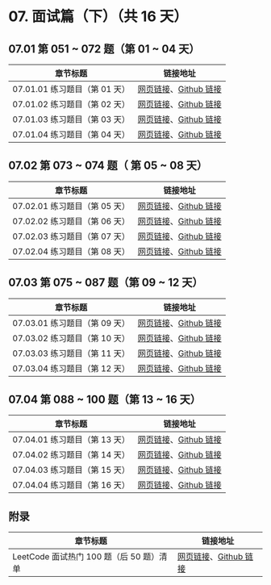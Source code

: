 # 07. 面试篇（下）（共 16 天）

## 07.01 第 051 ~ 072 题（第 01 ~ 04 天）

| 章节标题                               | 链接地址                                                     |
| -------------------------------------- | ------------------------------------------------------------ |
| 07.01.01 练习题目（第 01 天） | [网页链接](https://datawhalechina.github.io/leetcode-notes/#/ch07/07.01/07.01.01-Exercises)、[Github 链接](https://github.com/datawhalechina/leetcode-notes/blob/main/docs/ch07/07.01/07.01.01-Exercises.md) |
| 07.01.02 练习题目（第 02 天） | [网页链接](https://datawhalechina.github.io/leetcode-notes/#/ch07/07.01/07.01.02-Exercises)、[Github 链接](https://github.com/datawhalechina/leetcode-notes/blob/main/docs/ch07/07.01/07.01.02-Exercises.md) |
| 07.01.03 练习题目（第 03 天） | [网页链接](https://datawhalechina.github.io/leetcode-notes/#/ch07/07.01/07.01.03-Exercises)、[Github 链接](https://github.com/datawhalechina/leetcode-notes/blob/main/docs/ch07/07.01/07.01.03-Exercises.md) |
| 07.01.04 练习题目（第 04 天） | [网页链接](https://datawhalechina.github.io/leetcode-notes/#/ch07/07.01/07.01.04-Exercises)、[Github 链接](https://github.com/datawhalechina/leetcode-notes/blob/main/docs/ch07/07.01/07.01.04-Exercises.md) |

## 07.02 第 073 ~ 074 题（ 第 05 ~ 08 天）

| 章节标题                               | 链接地址                                                     |
| -------------------------------------- | ------------------------------------------------------------ |
| 07.02.01 练习题目（第 05 天） | [网页链接](https://datawhalechina.github.io/leetcode-notes/#/ch07/07.02/07.02.01-Exercises)、[Github 链接](https://github.com/datawhalechina/leetcode-notes/blob/main/docs/ch07/07.02/07.02.01-Exercises.md) |
| 07.02.02 练习题目（第 06 天） | [网页链接](https://datawhalechina.github.io/leetcode-notes/#/ch07/07.02/07.02.02-Exercises)、[Github 链接](https://github.com/datawhalechina/leetcode-notes/blob/main/docs/ch07/07.02/07.02.02-Exercises.md) |
| 07.02.03 练习题目（第 07 天） | [网页链接](https://datawhalechina.github.io/leetcode-notes/#/ch07/07.02/07.02.03-Exercises)、[Github 链接](https://github.com/datawhalechina/leetcode-notes/blob/main/docs/ch07/07.02/07.02.03-Exercises.md) |
| 07.02.04 练习题目（第 08 天） | [网页链接](https://datawhalechina.github.io/leetcode-notes/#/ch07/07.02/07.02.04-Exercises)、[Github 链接](https://github.com/datawhalechina/leetcode-notes/blob/main/docs/ch07/07.02/07.02.04-Exercises.md) |

## 07.03 第 075 ~ 087 题（第 09 ~ 12 天）

| 章节标题                               | 链接地址                                                     |
| -------------------------------------- | ------------------------------------------------------------ |
| 07.03.01 练习题目（第 09 天） | [网页链接](https://datawhalechina.github.io/leetcode-notes/#/ch07/07.03/07.03.01-Exercises)、[Github 链接](https://github.com/datawhalechina/leetcode-notes/blob/main/docs/ch07/07.03/07.03.01-Exercises.md) |
| 07.03.02 练习题目（第 10 天） | [网页链接](https://datawhalechina.github.io/leetcode-notes/#/ch07/07.03/07.03.02-Exercises)、[Github 链接](https://github.com/datawhalechina/leetcode-notes/blob/main/docs/ch07/07.03/07.03.02-Exercises.md) |
| 07.03.03 练习题目（第 11 天） | [网页链接](https://datawhalechina.github.io/leetcode-notes/#/ch07/07.03/07.03.03-Exercises)、[Github 链接](https://github.com/datawhalechina/leetcode-notes/blob/main/docs/ch07/07.03/07.03.03-Exercises.md) |
| 07.03.04 练习题目（第 12 天） | [网页链接](https://datawhalechina.github.io/leetcode-notes/#/ch07/07.03/07.03.04-Exercises)、[Github 链接](https://github.com/datawhalechina/leetcode-notes/blob/main/docs/ch07/07.03/07.03.04-Exercises.md) |

## 07.04 第 088 ~ 100 题（第 13 ~ 16 天）

| 章节标题                               | 链接地址                                                     |
| -------------------------------------- | ------------------------------------------------------------ |
| 07.04.01 练习题目（第 13 天） | [网页链接](https://datawhalechina.github.io/leetcode-notes/#/ch07/07.04/07.04.01-Exercises)、[Github 链接](https://github.com/datawhalechina/leetcode-notes/blob/main/docs/ch07/07.04/07.04.01-Exercises.md) |
| 07.04.02 练习题目（第 14 天） | [网页链接](https://datawhalechina.github.io/leetcode-notes/#/ch07/07.04/07.04.02-Exercises)、[Github 链接](https://github.com/datawhalechina/leetcode-notes/blob/main/docs/ch07/07.04/07.04.02-Exercises.md) |
| 07.04.03 练习题目（第 15 天） | [网页链接](https://datawhalechina.github.io/leetcode-notes/#/ch07/07.04/07.04.03-Exercises)、[Github 链接](https://github.com/datawhalechina/leetcode-notes/blob/main/docs/ch07/07.04/07.04.03-Exercises.md) |
| 07.04.04 练习题目（第 16 天） | [网页链接](https://datawhalechina.github.io/leetcode-notes/#/ch07/07.04/07.04.04-Exercises)、[Github 链接](https://github.com/datawhalechina/leetcode-notes/blob/main/docs/ch07/07.04/07.04.04-Exercises.md) |

## 附录

| 章节标题                                 | 链接地址                                                     |
| ---------------------------------------- | ------------------------------------------------------------ |
| LeetCode 面试热门 100 题（后 50 题）清单 | [网页链接](https://datawhalechina.github.io/leetcode-notes/#/ch07/others/top-2-list.md)、[Github 链接](https://github.com/datawhalechina/leetcode-notes/blob/main/docs/ch07/others/top-2-list.md) |
